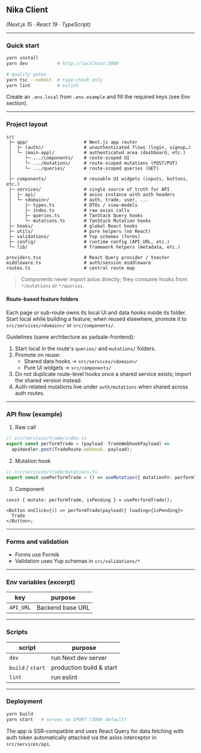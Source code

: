 ## Nika Client

_(Next.js 15 · React 19 · TypeScript)_

---

### Quick start

```bash
yarn install
yarn dev           # http://localhost:3000

# quality gates
yarn tsc --noEmit  # type-check only
yarn lint          # eslint
```

Create an `.env.local` from `.env.example` and fill the required keys (see Env section).

---

### Project layout

```
src
 ├─ app/                     # Next.js app router
 │  ├─ (auth)/               # unauthenticated flows (login, signup…)
 │  └─ (main-app)/           # authenticated area (dashboard, etc.)
 │     └─ .../components/    # route-scoped UI
 │     └─ .../mutations/     # route-scoped mutations (POST/PUT)
 │     └─ .../queries/       # route-scoped queries (GET)
 │
 ├─ components/              # reusable UI widgets (inputs, buttons, etc.)
 ├─ services/                # single source of truth for API
 │  ├─ api/                  # axios instance with auth headers
 │  └─ <domain>/             # auth, trade, user, ...
 │     ├─ types.ts           # DTOs / view-models
 │     ├─ index.ts           # raw axios calls
 │     ├─ queries.ts         # TanStack Query hooks
 │     └─ mutations.ts       # TanStack Mutation hooks
 ├─ hooks/                   # global React hooks
 ├─ utils/                   # pure helpers (no React)
 ├─ validations/             # Yup schemas (forms)
 ├─ config/                  # runtime config (API_URL, etc.)
 └─ lib/                     # framework helpers (metadata, etc.)

providers.tsx                # React Query provider / toaster
middleware.ts                # auth/session middleware
routes.ts                    # central route map
```

> Components never import axios directly; they consume hooks from `*/mutations` or `*/queries`.

#### Route-based feature folders

Each page or sub-route owns its local UI and data hooks inside its folder. Start local while building a feature; when reused elsewhere, promote it to `src/services/<domain>/` or `src/components/`.

Guidelines (same architecture as yadsale-frontend):

1. Start local in the route's `queries/` and `mutations/` folders.
2. Promote on reuse:
   - Shared data hooks → `src/services/<domain>/`
   - Pure UI widgets → `src/components/`
3. Do not duplicate route-level hooks once a shared service exists; import the shared version instead.
4. Auth-related mutations live under `auth/mutations` when shared across auth routes.

---

### API flow (example)

1. Raw call

```ts
// src/services/trade/index.ts
export const performTrade = (payload: TradeWebhookPayload) =>
  apiHandler.post(TradeRoute.webhook, payload);
```

2. Mutation hook

```ts
// src/services/trade/mutations.ts
export const usePerformTrade = () => useMutation({ mutationFn: performTrade });
```

3. Component

```tsx
const { mutate: performTrade, isPending } = usePerformTrade();

<Button onClick={() => performTrade(payload)} loading={isPending}>
  Trade
</Button>;
```

---

### Forms and validation

- Forms use Formik
- Validation uses Yup schemas in `src/validations/*`

---

### Env variables (excerpt)

| key       | purpose          |
| --------- | ---------------- |
| `API_URL` | Backend base URL |

---

### Scripts

| script            | purpose                  |
| ----------------- | ------------------------ |
| `dev`             | run Next dev server      |
| `build` / `start` | production build & start |
| `lint`            | run eslint               |

---

### Deployment

```bash
yarn build
yarn start   # serves on $PORT (3000 default)
```

The app is SSR-compatible and uses React Query for data fetching with auth token automatically attached via the axios interceptor in `src/services/api`.
